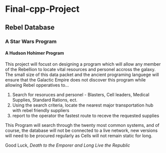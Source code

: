 # Final-cpp-Project
## Rebel Database
### A Star Wars Program
#### A Hudson Hohimer Program




This project will focust on designing a program which will allow any member of the Rebellion to locate vital resources and personel accross the galaxy. The small size of this data packet and the ancient programing languege will ensure that the Galactic Empire does not discover this program while allowing Rebel opperatives to...

1. Search for resoruces and personel - Blasters, Cell leaders, Medical Supplies, Standard Rations, ect.
2. Using the search criteria, locate the nearest major transportation hub with rebel friendly suppliers
3. report to the operator the fastest route to receve the requested supplies

This Program will search through the twenty most common systems, and of course, the database will not be connected to a live network, new versions will need to be procured regularly as Cells will not remain static for long.

Good Luck,
*Death to the Emporer and Long Live the Republic*
